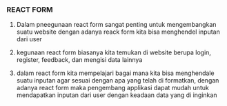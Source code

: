 ### REACT FORM

1. Dalam pneegunaan react form sangat penting untuk mengembangkan suatu website dengan adanya reack form kita bisa menghendel inputan dari user

2. kegunaan react form biasanya kita temukan di website berupa login, register, feedback, dan mengisi data lainnya 

3. dalam react form kita mempelajari bagai mana kita bisa menghendale suatu inputan agar sesuai dengan apa yang telah di formatkan, dengan adanya react form maka pengembang applikasi dapat mudah untuk mendapatkan inputan dari user dengan keadaan data yang di inginkan
